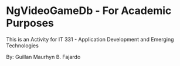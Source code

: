 # NgVideoGameDb - For Academic Purposes

This is an Activity for IT 331 - Application Development and Emerging Technologies

By: Guillan Maurhyn B. Fajardo

